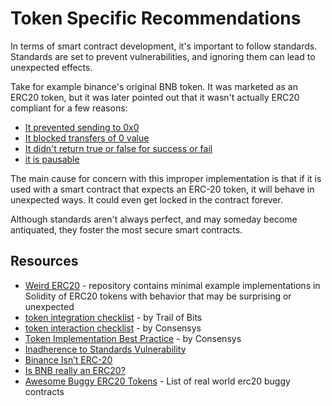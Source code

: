 # Token Specific Recommendations

In terms of smart contract development, it's important to follow standards. Standards are set to prevent vulnerabilities, and ignoring them can lead to unexpected effects.

Take for example binance's original BNB token. It was marketed as an ERC20 token, but it was later pointed out that it wasn't actually ERC20 compliant for a few reasons:

* [It prevented sending to 0x0](./#prevent-transferring-tokens-to-the-contract-address)
* [It blocked transfers of 0 value](./#revert-on-transfer-to-the-zero-address)
* [It didn't return true or false for success or fail](./#missing-return-values)
* [it is pausable](./#pausable-tokens)

The main cause for concern with this improper implementation is that if it is used with a smart contract that expects an ERC-20 token, it will behave in unexpected ways. It could even get locked in the contract forever.

Although standards aren't always perfect, and may someday become antiquated, they foster the most secure smart contracts.

## Resources

* [Weird ERC20](https://github.com/d-xo/weird-erc20) - repository contains minimal example implementations in Solidity of ERC20 tokens with behavior that may be surprising or unexpected
* [token integration checklist](https://github.com/crytic/building-secure-contracts/blob/master/development-guidelines/token\_integration.md) - by Trail of Bits
* [token interaction checklist](https://consensys.net/diligence/blog/2020/11/token-interaction-checklist/) - by Consensys
* [Token Implementation Best Practice](https://consensys.github.io/smart-contract-best-practices/tokens/) - by Consensys
* [Inadherence to Standards Vulnerability](https://github.com/KadenZipfel/smart-contract-attack-vectors/blob/master/vulnerabilities/inadherence-to-standards.md)
* [Binance Isn’t ERC-20](https://blog.goodaudience.com/binance-isnt-erc-20-7645909069a4)
* [Is BNB really an ERC20?](https://coinrivet.com/is-bnb-really-an-erc-20-token/)
* [Awesome Buggy ERC20 Tokens](https://github.com/sec-bit/awesome-buggy-erc20-tokens) - List of real world erc20 buggy contracts
